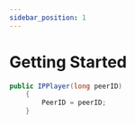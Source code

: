 ```yaml
---
sidebar_position: 1
---
```


# Getting Started


```cs title="Nigga"
public IPPlayer(long peerID)
    {
        PeerID = peerID;
    }
```
